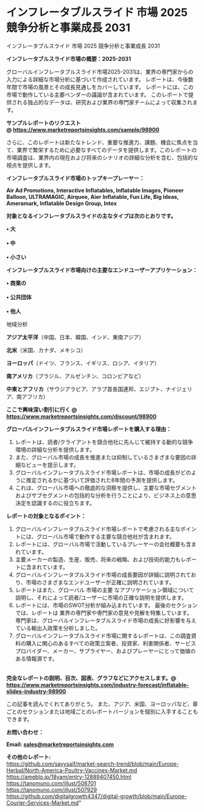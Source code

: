 # インフレータブルスライド 市場 2025 競争分析と事業成長 2031
インフレータブルスライド 市場 2025 競争分析と事業成長 2031

<strong><b>インフレータブルスライド市場の概要：2025-2031</b></strong>

グローバルインフレータブルスライド市場2025-2031は、業界の専門家からの入力による詳細な市場分析に基づいて作成されています。 レポートは、今後数年間で市場の風景とその成長見通しをカバーしています。 レポートには、この市場で動作している主要ベンダーの議論が含まれています。 このレポートで提供される独占的なデータは、研究および業界の専門家チームによって収集されます。

<strong>サンプルレポートのリクエスト @ <a href=https://www.marketreportsinsights.com/sample/98900>https://www.marketreportsinsights.com/sample/98900</a></strong>

さらに、このレポートは新たなトレンド、重要な推進力、課題、機会に焦点を当て、業界で繁栄するために必要なすべてのデータを提供します。このレポートの市場調査は、業界内の現在および将来のシナリオの詳細な分析を含む、包括的な視点を提供します。

<strong>インフレータブルスライド市場のトップキープレーヤー：</strong>

<strong>Air Ad Promotions, Interactive Inflatables, Inflatable Images, Pioneer Balloon, ULTRAMAGIC, Airquee, Aier Inflatable, Fun Life, Big Ideas, Ameramark, Inflatable Design Group, Intex</strong>

<strong><b>対象となるインフレータブルスライドの主なタイプは次のとおりです。</b></strong>

<strong>• 大<br><br>• 中<br><br>• 小さい</strong>

<strong><b>インフレータブルスライド市場向けの主要なエンドユーザーアプリケーション：</b></strong>

<strong>• 商業の<br><br>• 公共団体<br><br>• 他人</strong>

 地域分析

<strong><b>アジア太平洋</b></strong>（中国、日本、韓国、インド、東南アジア）

<strong><b>北米</b></strong>（米国、カナダ、メキシコ）

<strong><b>ヨーロッパ</b></strong>（ドイツ、フランス、イギリス、ロシア、イタリア）

<strong><b>南アメリカ</b></strong>（ブラジル、アルゼンチン、コロンビアなど）

<strong><b>中東とアフリカ</b></strong>（サウジアラビア、アラブ首長国連邦、エジプト、ナイジェリア、南アフリカ）

<strong>ここで興味深い割引に行く @ <a href=https://www.marketreportsinsights.com/discount/98900>https://www.marketreportsinsights.com/discount/98900</a></strong>

<strong><b>グローバルインフレータブルスライド市場レポートを購入する理由：</b></strong>
<ol>
  <li>レポートは、読者/クライアントを競合他社に先んじて維持する動的な競争環境の詳細な分析を提供します。</li>
  <li>また、グローバル市場の成長を推進または抑制しているさまざまな要因の詳細なビューを提示します。</li>
  <li>グローバルインフレータブルスライド市場レポートは、市場の成長がどのように推定されるかに基づいて評価された8年間の予測を提供します。</li>
  <li>これは、グローバル市場への徹底的な洞察を提供し、主要な市場セグメントおよびサブセグメントの包括的な分析を行うことにより、ビジネス上の意思決定を認識するのに役立ちます。</li>
</ol>
<strong><b>レポートの対象となるポイント：</b></strong>
<ol>
  <li>グローバルインフレータブルスライド市場レポートで考慮される主なポイントには、グローバル市場で動作する主要な競合他社が含まれます。</li>
  <li>レポートには、グローバル市場で活動しているプレーヤーの会社概要も含まれています。</li>
  <li>主要メーカーの製造、生産、販売、将来の戦略、および技術的能力もレポートに含まれています。</li>
  <li>グローバルインフレータブルスライド市場の成長要因が詳細に説明されており、市場のさまざまなエンドユーザーが正確に説明されています。</li>
  <li>レポートはまた、グローバル 市場の主要 なアプリケーション領域について説明し、それによって読者/ユーザーに市場の正確な説明を提供します。</li>
  <li>レポートには、市場のSWOT分析が組み込まれています。 最後のセクションでは、レポートは 業界の専門家や専門家の意見や見解を特集しています。 専門家は、グローバルインフレータブルスライド市場の成長に好影響を与えている輸出入政策を分析しました。</li>
  <li>グローバルインフレータブルスライド市場に関するレポートは、この調査資料の購入に関心のあるすべての政策立案者、投資家、利害関係者、サービスプロバイダー、メーカー、サプライヤー、およびプレーヤーにとって価値のある情報源です。</li>
</ol><br>
<strong>完全なレポートの説明、目次、図表、グラフなどにアクセスします。@ <a href=https://www.marketreportsinsights.com/industry-forecast/inflatable-slides-industry-98900>https://www.marketreportsinsights.com/industry-forecast/inflatable-slides-industry-98900</a></strong>

この記事を読んでくれてありがとう。 また、アジア、米国、ヨーロッパなど、章ごとのセクションまたは地域ごとのレポートバージョンを個別に入手することもできます。

<strong><b>お問い合わせ：</b></strong>

<strong>Email: </strong><a href=mailto:sales@marketreportsinsights.com><strong>sales@marketreportsinsights.com</strong></a>

<strong>その他のレポート:</strong>
<br>
<a href=https://github.com/sayysaif/market-search-trend/blob/main/Europe-Herbal/North-America-Poultry-Vaccines-Market.md>https://github.com/sayysaif/market-search-trend/blob/main/Europe-Herbal/North-America-Poultry-Vaccines-Market.md</a>
<br>
<a href=https://ameblo.jp/18yam/entry-12889407450.html>https://ameblo.jp/18yam/entry-12889407450.html</a>
<br>
<a href=https://tanomuno.com/illust/508701>https://tanomuno.com/illust/508701</a>
<br>
<a href=https://tanomuno.com/illust/507929>https://tanomuno.com/illust/507929</a>
<br>
<a href=https://github.com/digitalgrowth4347/digital-growth/blob/main/Europe-Courier-Services-Market.md>https://github.com/digitalgrowth4347/digital-growth/blob/main/Europe-Courier-Services-Market.md</a>"
